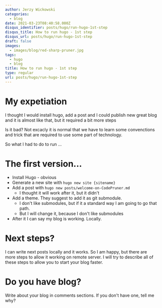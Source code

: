 ```yaml
---
author: Jerzy Wickowski
categories:
  - blog
date: 2021-03-23T08:40:58.000Z
disqus_identifier: posts/hugo/run-hugo-1st-step
disqus_title: How to run hugo - 1st step
disqus_url: posts/hugo/run-hugo-1st-step
draft: false
images:
  - images/blog/red-sharp-pruner.jpg
tags:
  - hugo
  - blog
title: How to run hugo - 1st step
type: regular
url: posts/hugo/run-hugo-1st-step
---
```


# My expetiation
I thought I would install hugo, add a post and I could publish new great blog and it is almost like that, but it required a bit more steps 

Is it bad? Not excacly it is normal that we have to learn some convenctions and trick that are required to use some part of technology.

So what I had to do to run ... 

# The first version... 
* Install Hugo - obvious
* Generate a new site with `hugo new site {sitename}`
* Add a post with `hugo new posts/welcome-on-CodePruner.md`
  * I thought it will work after it, but it didn't
* Add a theme. They suggest to add it as git submodule. 
  * I don't like submodules, but if it a standard way I am going to go that path.
  * But I will change it, because I don't like submodules
* After it I can say my blog is working. Locally. 

# Next steps?
I can write next posts locally and it works. So I am happy, but there are more steps to allow it working on remote server. I will try to describe all of these steps to allow you to start your blog faster.

# Do you have blog?
Write about your blog in comments sections. If you don't have one, tell me why?



